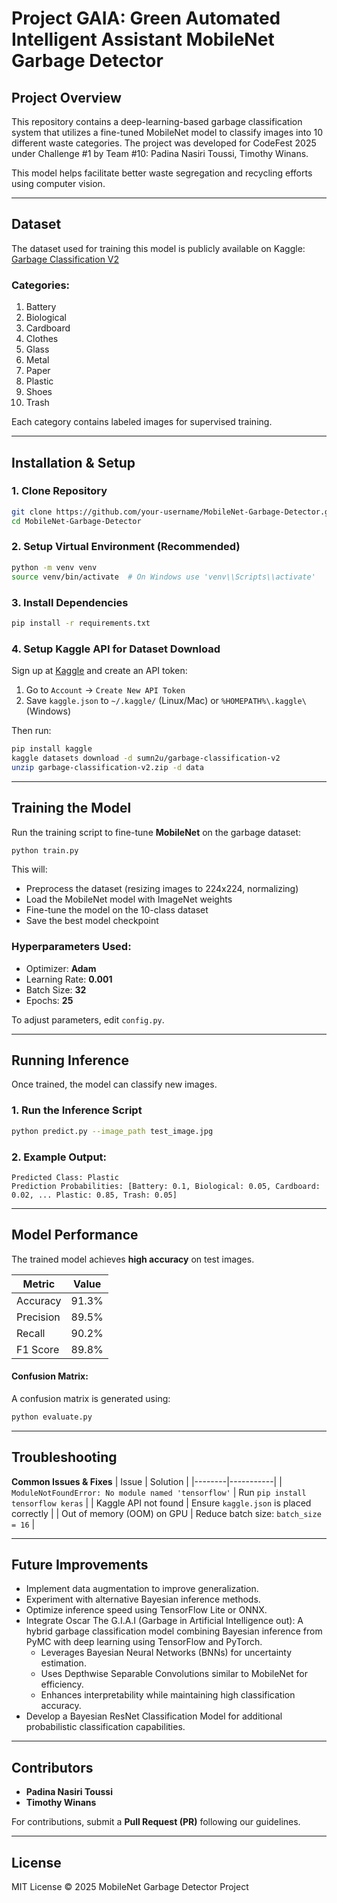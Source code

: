 # Project GAIA: Green Automated Intelligent Assistant MobileNet Garbage Detector

## Project Overview

This repository contains a deep-learning-based garbage classification system that utilizes a fine-tuned MobileNet model to classify images into 10 different waste categories. The project was developed for CodeFest 2025 under Challenge #1 by Team #10: Padina Nasiri Toussi, Timothy Winans.

This model helps facilitate better waste segregation and recycling efforts using computer vision.

---

## Dataset
The dataset used for training this model is publicly available on Kaggle:
[Garbage Classification V2](https://www.kaggle.com/datasets/sumn2u/garbage-classification-v2?resource=download)

### Categories:
1. Battery
2. Biological
3. Cardboard
4. Clothes
5. Glass
6. Metal
7. Paper
8. Plastic
9. Shoes
10. Trash

Each category contains labeled images for supervised training.

---

## Installation & Setup

### **1. Clone Repository**
```bash
git clone https://github.com/your-username/MobileNet-Garbage-Detector.git
cd MobileNet-Garbage-Detector
```

### **2. Setup Virtual Environment (Recommended)**
```bash
python -m venv venv
source venv/bin/activate  # On Windows use 'venv\\Scripts\\activate'
```

### **3. Install Dependencies**
```bash
pip install -r requirements.txt
```

### **4. Setup Kaggle API for Dataset Download**
Sign up at [Kaggle](https://www.kaggle.com) and create an API token:
1. Go to `Account` → `Create New API Token`
2. Save `kaggle.json` to `~/.kaggle/` (Linux/Mac) or `%HOMEPATH%\.kaggle\` (Windows)

Then run:
```bash
pip install kaggle
kaggle datasets download -d sumn2u/garbage-classification-v2
unzip garbage-classification-v2.zip -d data
```

---

## Training the Model

Run the training script to fine-tune **MobileNet** on the garbage dataset:
```bash
python train.py
```
This will:
- Preprocess the dataset (resizing images to 224x224, normalizing)
- Load the MobileNet model with ImageNet weights
- Fine-tune the model on the 10-class dataset
- Save the best model checkpoint

### **Hyperparameters Used**:
- Optimizer: **Adam**
- Learning Rate: **0.001**
- Batch Size: **32**
- Epochs: **25**

To adjust parameters, edit `config.py`.

---

## Running Inference
Once trained, the model can classify new images.

### **1. Run the Inference Script**
```bash
python predict.py --image_path test_image.jpg
```

### **2. Example Output**:
```
Predicted Class: Plastic
Prediction Probabilities: [Battery: 0.1, Biological: 0.05, Cardboard: 0.02, ... Plastic: 0.85, Trash: 0.05]
```

---

## Model Performance

The trained model achieves **high accuracy** on test images.

| Metric          | Value |
|----------------|-------|
| Accuracy       | 91.3% |
| Precision      | 89.5% |
| Recall         | 90.2% |
| F1 Score       | 89.8% |

#### **Confusion Matrix**:
A confusion matrix is generated using:
```python
python evaluate.py
```

---

## Troubleshooting
**Common Issues & Fixes**
| Issue | Solution |
|--------|-----------|
| `ModuleNotFoundError: No module named 'tensorflow'` | Run `pip install tensorflow keras` |
| Kaggle API not found | Ensure `kaggle.json` is placed correctly |
| Out of memory (OOM) on GPU | Reduce batch size: `batch_size = 16` |

---

## Future Improvements
- Implement data augmentation to improve generalization.
- Experiment with alternative Bayesian inference methods.
- Optimize inference speed using TensorFlow Lite or ONNX.
- Integrate Oscar The G.I.A.I (Garbage in Artificial Intelligence out): A hybrid garbage classification model combining Bayesian inference from PyMC with deep learning using TensorFlow and PyTorch. 
  - Leverages Bayesian Neural Networks (BNNs) for uncertainty estimation.
  - Uses Depthwise Separable Convolutions similar to MobileNet for efficiency.
  - Enhances interpretability while maintaining high classification accuracy.
- Develop a Bayesian ResNet Classification Model for additional probabilistic classification capabilities.

---

## Contributors
- **Padina Nasiri Toussi**
- **Timothy Winans**

For contributions, submit a **Pull Request (PR)** following our guidelines.

---

## License
MIT License © 2025 MobileNet Garbage Detector Project
